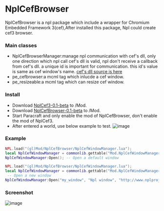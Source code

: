 # NplCefBrowser
NplCefBrowser is a npl package which include a wrapper for Chromium Embedded Framework 3(cef),After installed this package, Npl could create cef3 browser.
### Main classes
- NplCefBrowserManager:manage npl communication with cef's dll, only one direction which npl call cef's dll is valid,
					   npl don't receive a callback from cef's dll. a unique id is important for communication. this id's value is same as cef window's name.
					   [cef's dll source is here](https://github.com/tatfook/NplCefBrowserDev)
- pe_cefbrowser:a mcml tag which inlucde a cef window.
- pe_resizeable:a mcml tag which can resize cef window.

### Install
- Download [NplCef3-0.1-beta](https://github.com/NPLPackages/NplCef3/releases/download/0.1-beta/NplCef3.zip) to /Mod.
- Download [NplCefBrowser-0.1-beta](https://github.com/NPLPackages/NplCefBrowser/releases/download/0.1-beta/NplCefBrowser.zip) to /Mod.
- Start Paracraft and only enable the mod of NplCefBrowser, don't enable the mod of NplCef3.
- After entered a world, use below example to test.
![image](https://cloud.githubusercontent.com/assets/5885941/22096783/6d7f80a0-de58-11e6-86f5-e4f03fb56518.png)

### Example
```lua
NPL.load("(gl)Mod/NplCefBrowser/NplCefWindowManager.lua");
local NplCefWindowManager = commonlib.gettable("Mod.NplCefWindowManager");
NplCefWindowManager:Open(); -- Open a default window
```
```lua
NPL.load("(gl)Mod/NplCefBrowser/NplCefWindowManager.lua");
local NplCefWindowManager = commonlib.gettable("Mod.NplCefWindowManager");
 -- Open a new window
NplCefWindowManager:Open("my_window", "Npl window", "http://www.nplproject.com/", "_lt", 100, 100, 800, 560);
```
### Screenshot
![image](https://cloud.githubusercontent.com/assets/5885941/21758468/168ddc44-d677-11e6-865f-412783282bae.png)

